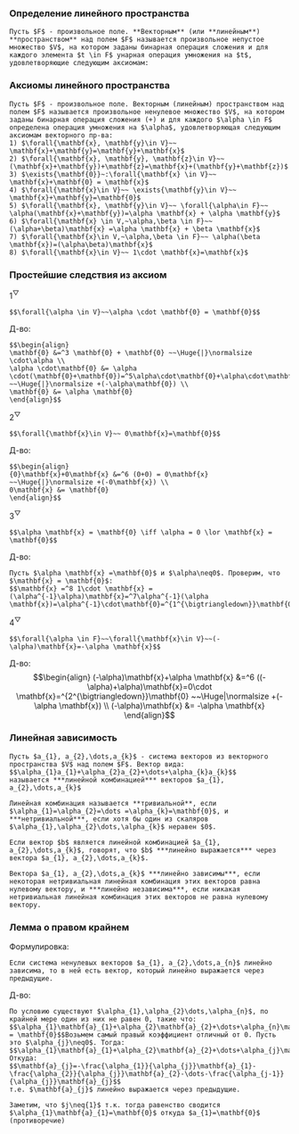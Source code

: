 ### Определение линейного пространства
```spoiler-markdown
Пусть $F$ - произвольное поле. **Векторным** (или **линейным**) **пространством** над полем $F$ называется произвольное непустое множество $V$, на котором заданы бинарная операция сложения и для каждого элемента $t \in F$ унарная операция умножения на $t$, удовлетворяющие следующим аксиомам:
```
### Аксиомы линейного пространства
```spoiler-markdown
Пусть $F$ - произвольное поле. Векторным (линейным) пространством над полем $F$ называется произвольное ненулевое множество $V$, на котором заданы бинарная операция сложения (+) и для каждого $\alpha \in F$ определена операция умножения на $\alpha$, удовлетворяющая следующим аксиомам векторного пр-ва:
1) $\forall{\mathbf{x}, \mathbf{y}\in V}~~ \mathbf{x}+\mathbf{y}=\mathbf{y}+\mathbf{x}$
2) $\forall{\mathbf{x}, \mathbf{y}, \mathbf{z}\in V}~~(\mathbf{x}+\mathbf{y})+\mathbf{z}=\mathbf{x}+(\mathbf{y}+\mathbf{z})$
3) $\exists{\mathbf{0}}~:\forall{\mathbf{x} \in V}~~ \mathbf{x}+\mathbf{0} = \mathbf{x}$ 
4) $\forall{\mathbf{x}\in V}~~ \exists{\mathbf{y}\in V}~~ \mathbf{x}+\mathbf{y}=\mathbf{0}$
5) $\forall{\mathbf{x}, \mathbf{y}\in V}~~ \forall{\alpha\in F}~~ \alpha(\mathbf{x}+\mathbf{y})=\alpha \mathbf{x} + \alpha \mathbf{y}$ 
6) $\forall{\mathbf{x} \in V,~\alpha,\beta \in F}~~ (\alpha+\beta)\mathbf{x} =\alpha \mathbf{x} + \beta \mathbf{x}$
7) $\forall{\mathbf{x}\in V,~\alpha,\beta \in F}~~ \alpha(\beta \mathbf{x})=(\alpha\beta)\mathbf{x}$ 
8) $\forall{\mathbf{x}\in V}~~ 1\cdot \mathbf{x}=\mathbf{x}$
```

### Простейшие следствия из аксиом
$1^\bigtriangledown$ 
```spoiler-markdown
$$\forall{\alpha \in V}~~\alpha \cdot \mathbf{0} = \mathbf{0}$$
```
Д-во:
```spoiler-markdown
$$\begin{align}
\mathbf{0} &=^3 \mathbf{0} + \mathbf{0} ~~\Huge{|}\normalsize \cdot\alpha \\
\alpha \cdot\mathbf{0} &= \alpha \cdot(\mathbf{0}+\mathbf{0})=^5\alpha\cdot\mathbf{0}+\alpha\cdot\mathbf{0} ~~\Huge{|}\normalsize +(-\alpha\mathbf{0}) \\
\mathbf{0} &= \alpha \mathbf{0}
\end{align}$$
```

$2^\bigtriangledown$ 
```spoiler-markdown
$$\forall{\mathbf{x}\in V}~~ 0\mathbf{x}=\mathbf{0}$$
```
Д-во:
```spoiler-markdown
$$\begin{align}
{0}\mathbf{x}+0\mathbf{x} &=^6 (0+0) = 0\mathbf{x} ~~\Huge{|}\normalsize +(-0\mathbf{x}) \\
0\mathbf{x} &= \mathbf{0}
\end{align}$$
```

$3^\bigtriangledown$ 
```spoiler-markdown
$$\alpha \mathbf{x} = \mathbf{0} \iff \alpha = 0 \lor \mathbf{x} = \mathbf{0}$$
```
Д-во:
```spoiler-markdown
Пусть $\alpha \mathbf{x} =\mathbf{0}$ и $\alpha\neq0$. Проверим, что $\mathbf{x} = \mathbf{0}$:
$$\mathbf{x} =^8 1\cdot \mathbf{x} =(\alpha^{-1}\alpha)\mathbf{x}=^7\alpha^{-1}(\alpha \mathbf{x})=\alpha^{-1}\cdot\mathbf{0}=^{1^{\bigtriangledown}}\mathbf{0}$$
```

$4^{\bigtriangledown}$
```spoiler-markdown
$$\forall{\alpha \in F}~~\forall{\mathbf{x}\in V}~~(-\alpha)\mathbf{x}=-\alpha \mathbf{x}$$
```
Д-во:
$$\begin{align}
(-\alpha)\mathbf{x}+\alpha \mathbf{x} &=^6 ((-\alpha)+\alpha)\mathbf{x}=0\cdot \mathbf{x}=^{2^{\bigtriangledown}}\mathbf{0} ~~\Huge|\normalsize +(-\alpha \mathbf{x}) \\
(-\alpha)\mathbf{x} &= -\alpha \mathbf{x}
\end{align}$$

### Линейная зависимость
```spoiler-markdown
Пусть $a_{1}, a_{2},\dots,a_{k}$ - система векторов из векторного пространства $V$ над полем $F$. Вектор вида:
$$\alpha_{1}a_{1}+\alpha_{2}a_{2}+\dots+\alpha_{k}a_{k}$$
называется ***линейной комбинацией*** векторов $a_{1}, a_{2},\dots,a_{k}$

Линейная комбинация называется **тривиальной**, если $\alpha_{1}=\alpha_{2}=\dots =\alpha_{k}=\mathbf{0}$, и ***нетривиальной***, если хотя бы один из скаляров $\alpha_{1},\alpha_{2}\dots,\alpha_{k}$ неравен $0$. 

Если вектор $b$ является линейной комбинацией $a_{1}, a_{2},\dots,a_{k}$, говорят, что $b$ ***линейно выражается*** через вектора $a_{1}, a_{2},\dots,a_{k}$.

Вектора $a_{1}, a_{2},\dots,a_{k}$ ***линейно зависимы***, если некоторая нетривиальная линейная комбинация этих векторов равна нулевому вектору, и ***линейно независима***, если никакая нетривиальная линейная комбинация этих векторов не равна нулевому вектору.
```

### Лемма о правом крайнем
Формулировка:
```spoiler-markdown
Если система ненулевых векторов $a_{1}, a_{2},\dots,a_{n}$ линейно зависима, то в ней есть вектор, который линейно выражается через предыдущие.
```

Д-во:
```spoiler-markdown
По условию существуют $\alpha_{1},\alpha_{2}\dots,\alpha_{n}$, по крайней мере один из них не равен 0, такие что:
$$\alpha_{1}\mathbf{a}_{1}+\alpha_{2}\mathbf{a}_{2}+\dots+\alpha_{n}\mathbf{a}_{n} = \mathbf{0}$$Возьмем самый правый коэффициент отличный от 0. Пусть это $\alpha_{j}\neq0$. Тогда:
$$\alpha_{1}\mathbf{a}_{1}+\alpha_{2}\mathbf{a}_{2}+\dots+\alpha_{j}\mathbf{a}_{j}=0$$
Откуда:
$$\mathbf{a}_{j}=-\frac{\alpha_{1}}{\alpha_{j}}\mathbf{a}_{1}-\frac{\alpha_{2}}{\alpha_{j}}\mathbf{a}_{2}-\dots-\frac{\alpha_{j-1}}{\alpha_{j}}\mathbf{a}_{j}$$
т.e. $\mathbf{a}_{j}$ линейно выражается через предыдущие.

Заметим, что $j\neq{1}$ т.к. тогда равенство сводится $\alpha_{1}\mathbf{a}_{1}=\mathbf{0}$ откуда $a_{1}=\mathbf{0}$ (противоречие)
```